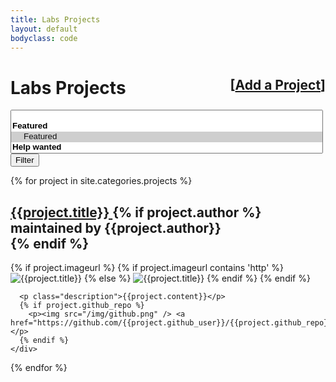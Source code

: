 ```yaml
---
title: Labs Projects
layout: default
bodyclass: code
---
```


<div class="page-header">
  <h1>
    <div style="float: right; font-size: 75%;">
      [<a href="/projects/add/">Add a Project</a>]
    </div>
    Labs Projects
  </h1>
</div>

<form class="form-inline hidden" id="filters">
  <select data-placeholder="Filter projects..." style="width:500px;" class="form-control chosen-select" multiple>
    <option value=""></option>
    <optgroup label="Featured">
      <option value="[data-featured*=true]" selected>Featured</option>
    </optgroup>
    <optgroup label="Help wanted">
      <option value="[data-helpwanted*=true]">Help wanted</option>
    </optgroup>
  </select>
  <button type="submit" class="btn btn-primary">Filter</button>
</form>

<div class="projects">
  {% for project in site.categories.projects %}
    <div class="record" data-featured="{{project.featured}}" data-helpwanted="{{project.helpwanted}}" data-status="{{project.status}}" data-language="{{ project.language | join: ";" }}" data-type="{{ project.type | join: ";" }}" data-tags="{{ project.tags | join: ";" }}" data-url="{{project.url | replace:'index.html',''}}">
      <h2>
        <a href="{{project.url | replace:'index.html',''}}">{{project.title}}
        </a>
        {% if project.author %}
        <div class="author">maintained by {{project.author}}</div>
        {% endif %}
      </h2>
	  {% if project.imageurl %}
    	{% if project.imageurl contains 'http' %}
	    <img src="/img/projects/{{project.slug}}" alt="{{project.title}}" />
    	{% else %}	
    	<img src="{{project.imageurl}}" alt="{{project.title}}" />
    	{% endif %}
	  {% endif %}

      <p class="description">{{project.content}}</p>
      {% if project.github_repo %}
        <p><img src="/img/github.png" /> <a href="https://github.com/{{project.github_user}}/{{project.github_repo}}">Github</a></p>
      {% endif %}
    </div>
  {% endfor %}
</div>


<script type="text/javascript" src="//cdnjs.cloudflare.com/ajax/libs/chosen/1.0/chosen.jquery.min.js"></script>
<script type="text/javascript" src="../js/isotope.pkgd.js"></script>
<script type="text/javascript" src="../js/imagesloaded.pkgd.js"></script>
<script type="text/javascript" src="../js/projects.js"></script>


